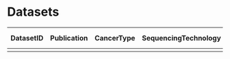 # Datasets

| DatasetID | Publication | CancerType | SequencingTechnology | InputMaterial | Num. Samples | Num. cells | CellTypes |
|-----------|-------------|------------|----------------------|---------------|--------------|------------|-----------|
|           |             |            |                      |               |              |            |           |
